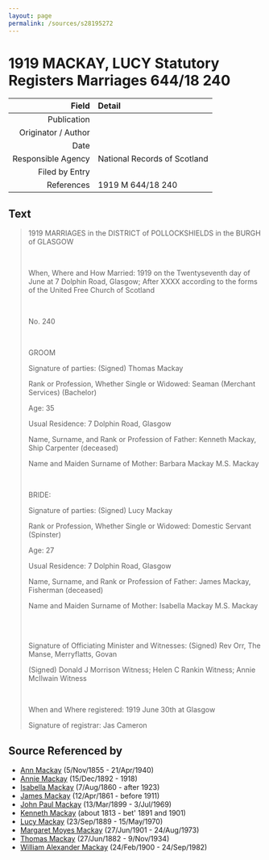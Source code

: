 ```yaml
---
layout: page
permalink: /sources/s28195272
---
```


# 1919 MACKAY, LUCY Statutory Registers Marriages 644/18 240

Field | Detail
---:|:---
Publication | 
Originator / Author | 
Date | 
Responsible Agency | National Records of Scotland
Filed by Entry | 
References | 1919 M 644/18 240

## Text

> 1919 MARRIAGES in the DISTRICT of POLLOCKSHIELDS in the BURGH of GLASGOW
>
> <br/>
>
> When, Where and How Married: 1919 on the Twentyseventh day of June at 7 Dolphin Road, Glasgow; After XXXX according to the forms of the United Free Church of Scotland
>
> <br/>
>
> No. 240
>
> <br/>
>
> GROOM
>
> Signature of parties: (Signed) Thomas Mackay
>
> Rank or Profession, Whether Single or Widowed: Seaman (Merchant Services) (Bachelor)
>
> Age: 35
>
> Usual Residence: 7 Dolphin Road, Glasgow
>
> Name, Surname, and Rank or Profession of Father: Kenneth Mackay, Ship Carpenter (deceased)
>
> Name and Maiden Surname of Mother: Barbara Mackay M.S. Mackay
>
> <br/>
>
> BRIDE:
>
> Signature of parties: (Signed) Lucy Mackay
>
> Rank or Profession, Whether Single or Widowed: Domestic Servant (Spinster)
>
> Age: 27
>
> Usual Residence: 7 Dolphin Road, Glasgow
>
> Name, Surname, and Rank or Profession of Father: James Mackay, Fisherman (deceased)
>
> Name and Maiden Surname of Mother: Isabella Mackay M.S. Mackay
>
> <br/>
>
> <br/>
>
> Signature of Officiating Minister and Witnesses: (Signed) Rev Orr, The Manse, Merryflatts, Govan
>
> (Signed) Donald J Morrison Witness; Helen C Rankin Witness; Annie McIlwain Witness
>
> <br/>
>
> When and Where registered: 1919 June 30th at Glasgow
>
> Signature of registrar: Jas Cameron
>

## Source Referenced by

* [Ann Mackay](../people/@74868546@-ann-mackay-b1855-11-5-d1940-4-21.md) (5/Nov/1855 - 21/Apr/1940)
* [Annie Mackay](../people/@51252926@-annie-mackay-b1892-12-15-d1918.md) (15/Dec/1892 - 1918)
* [Isabella Mackay](../people/@32797554@-isabella-mackay-b1860-8-7-d1923.md) (7/Aug/1860 - after 1923)
* [James Mackay](../people/@60572122@-james-mackay-b1861-4-12-d1911.md) (12/Apr/1861 - before 1911)
* [John Paul Mackay](../people/@57646474@-john-paul-mackay-b1899-3-13-d1969-7-3.md) (13/Mar/1899 - 3/Jul/1969)
* [Kenneth Mackay](../people/@43646316@-kenneth-mackay-b1813-d1891~1901.md) (about 1813 - bet' 1891 and 1901)
* [Lucy Mackay](../people/@16587624@-lucy-mackay-b1889-9-23-d1970-5-15.md) (23/Sep/1889 - 15/May/1970)
* [Margaret Moyes Mackay](../people/@178005@-margaret-moyes-mackay-b1901-6-27-d1973-8-24.md) (27/Jun/1901 - 24/Aug/1973)
* [Thomas Mackay](../people/@5045152@-thomas-mackay-b1882-6-27-d1934-11-9.md) (27/Jun/1882 - 9/Nov/1934)
* [William Alexander Mackay](../people/@9383584@-william-alexander-mackay-b1900-2-24-d1982-9-24.md) (24/Feb/1900 - 24/Sep/1982)
